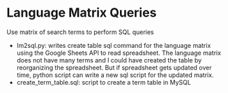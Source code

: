 # Language Matrix Queries
Use matrix of search terms to perform SQL queries
- lm2sql.py: writes create table sql command for the language matrix using the Google Sheets API to read spreadsheet. The language matrix does not have many terms and I could have created the table by reorganizing the spreadsheet. But if spreadsheet gets updated over time, python script can write a new sql script for the updated matrix. 
- create_term_table.sql: script to create a term table in MySQL 
